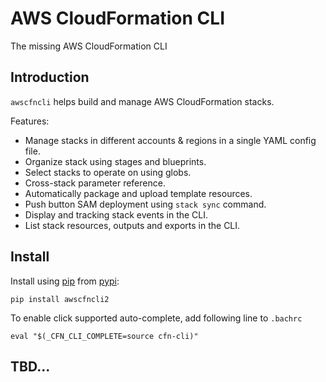 # AWS CloudFormation CLI

The missing AWS CloudFormation CLI

## Introduction

`awscfncli` helps build and manage AWS CloudFormation stacks. 

Features:

- Manage stacks in different accounts & regions in a single YAML config file.
- Organize stack using stages and blueprints. 
- Select stacks to operate on using globs.
- Cross-stack parameter reference.
- Automatically package and upload template resources.
- Push button SAM deployment using `stack sync` command.
- Display and tracking stack events in the CLI.
- List stack resources, outputs and exports in the CLI.
 
## Install

Install using [pip](https://pip.pypa.io/) from 
[pypi](https://pypi.python.org/pypi/awscfncli):

    pip install awscfncli2

To enable click supported auto-complete, add following line to `.bachrc`
    
    eval "$(_CFN_CLI_COMPLETE=source cfn-cli)"

## TBD...
